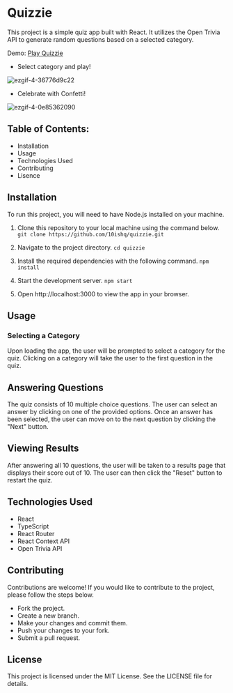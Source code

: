 # Quizzie

This project is a simple quiz app built with React. It utilizes the Open Trivia API to generate random questions based on a selected category.

Demo: [Play Quizzie](http://quizziegame.web.app/)

* Select category and play!


![ezgif-4-36776d9c22](https://user-images.githubusercontent.com/30299564/229290653-0170b365-d070-4c18-9db9-e3ea3b63e029.gif)

* Celebrate with Confetti!


![ezgif-4-0e85362090](https://user-images.githubusercontent.com/30299564/229290658-7493ab1e-38d7-42d7-8d79-8f5074513495.gif)


## Table of Contents:
* Installation
* Usage
* Technologies Used
* Contributing
* Lisence

## Installation
To run this project, you will need to have Node.js installed on your machine.

1. Clone this repository to your local machine using the command below.
`git clone https://github.com/10ishq/quizzie.git`

2. Navigate to the project directory.
`cd quizzie`

3. Install the required dependencies with the following command.
`npm install`

4. Start the development server.
`npm start`

5. Open http://localhost:3000 to view the app in your browser.


## Usage

### Selecting a Category

Upon loading the app, the user will be prompted to select a category for the quiz. Clicking on a category will take the user to the first question in the quiz.

## Answering Questions

The quiz consists of 10 multiple choice questions. The user can select an answer by clicking on one of the provided options. Once an answer has been selected, the user can move on to the next question by clicking the "Next" button.

## Viewing Results

After answering all 10 questions, the user will be taken to a results page that displays their score out of 10. The user can then click the "Reset" button to restart the quiz.

## Technologies Used

* React
* TypeScript
* React Router
* React Context API
* Open Trivia API

## Contributing

Contributions are welcome! If you would like to contribute to the project, please follow the steps below.

* Fork the project.
* Create a new branch.
* Make your changes and commit them.
* Push your changes to your fork.
* Submit a pull request.

## License
This project is licensed under the MIT License. See the LICENSE file for details.
